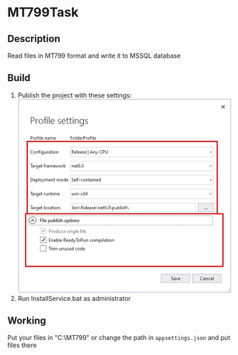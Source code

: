 # MT799Task

## Description

Read files in MT799 format and write it to MSSQL database

## Build
1. Publish the project with these settings:
![alt text](images/settings.png)
2. Run InstallService.bat as administrator

## Working
Put your files in "C:\MT799" or change the path in ``appsettings.json`` and put files there
